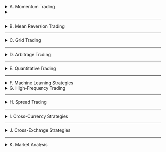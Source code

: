 <details>
<summary>A. Momentum Trading</summary>
<!--Momentum Trading-->

<details>
<summary>1. Time-Series and Cross- Sectional Momentum in the Cryptocurrency Market: A Comprehensive Analysis under Realistic Assumptions</summary>

本研究針對加密貨幣市場的 **時間序列動能（Time-Series Momentum）** 和 **橫截面動能（Cross-Sectional Momentum）** 進行了全面分析，並考慮了過去研究所忽略的現實市場因素，如 **交易成本** 和 **日內價格波動**，以更準確評估動能策略的有效性。

主要發現包括：

1. **時間序列動能效應顯著**：市場回報的時間序列動能效果較強，並在上升市場表現最佳。然而，空頭部位的表現不佳，意味著該效應主要來自多頭市場。
2. **橫截面動能證據較弱**：不同加密貨幣之間的橫截面動能效果不明顯，且部分策略因高跳動風險（Jump Risk）導致重大損失或清算。
3. **傳統統計方法可能誤導結論**：在高波動市場，如加密貨幣市場，僅透過 t 檢定檢視平均報酬無法準確衡量長期獲利能力，應使用 **對數回報（Log Return）** 進行檢測。
4. **贏家效應明顯，輸家常出現反轉**：動能效應主要集中在「贏家」資產上，而「輸家」資產往往會出現反彈，導致空頭策略承受高額風險。
5. **過度反應（Overreaction）可能是主要動力**：市場中的投資者對於新聞或社交媒體訊息的過度反應，可能是驅動動能效應的主要原因，但具體影響因素尚不清楚。

整體而言，本研究指出，時間序列動能策略在加密貨幣市場具備一定的可行性，但 **高風險與市場條件變化使得動能策略的長期穩健性存疑**。此外，由於市場仍處於發展階段，這些結論可能在未來市場成熟時有所改變。

[中文](chn/Time-Series_and_Cross-Sectional_Momentum.md) [英文](eng/[01]ssrn-4675565.pdf)
</details>

<details>
<summary>2. Trading with the Momentum Transformer: An Intelligent and Interpretable Architecture</summary>

本研究提出了一種基於注意力機制的深度學習架構——**Momentum Transformer**，用於時間序列動量交易策略。我們的方法結合了 Transformer 的全局時間依賴性學習能力與 LSTM（Long Short-Term Memory）的局部模式識別能力，以提升交易決策的準確性和穩健性。 

相較於傳統的 LSTM 架構與基準動量策略，Momentum Transformer 顯示出顯著的性能提升，尤其在市場環境變化（regime change）期間仍能保持卓越表現。該模型透過多頭注意力機制（Multi-Head Attention）學習市場在不同時間尺度上的模式變化，並利用可解釋性網絡（Variable Selection Network, VSN）識別最重要的市場特徵。回測結果表明，Momentum Transformer 在 1995–2020 年期間的風險調整後收益（夏普比率）相較於 LSTM 提升 50%，而在 2015–2020 年市場非平穩時期的提升幅度更達 109%。此外，在 SARS-CoV-2（COVID-19）市場崩盤期間，Momentum Transformer 能夠迅速適應市場轉折，捕捉新趨勢，展現出優異的市場適應能力。

透過引入變化點檢測（Change Point Detection, CPD）模組，我們進一步提升了 Momentum Transformer 的表現，使其在市場 regime 轉變時更加靈活。同時，我們發現 Momentum Transformer 對交易成本較不敏感，即便在較高的交易成本環境下仍能保持穩定的回報表現。

總結而言，Momentum Transformer 透過結合深度學習技術與可解釋性機制，提供了一種更智能、更穩健的動量交易策略，並在市場極端環境下保持競爭力。我們的研究為量化金融中的深度學習應用提供了新的視角，未來可進一步擴展至股票市場、跨資產交易及其他因子驅動的投資策略。

[中文](chn/Momentum_Transformer.md) [英文](eng/[02]2112.08534v3.pdf)
</details>


<!--Momentum Trading-->
</details>

<details>
<summary></summary>

[中文](chn) [英文](eng)
</details>

---

<details>
<summary>B. Mean Reversion Trading</summary>
<!--Mean Reversion Trading-->

<!--Mean Reversion Trading-->
</details>

---

<details>
<summary>C. Grid Trading</summary>
<!--Grid Trading-->

<!--Grid Trading-->
</details>

---

<details>
<summary>D. Arbitrage Trading</summary>
<!--Arbitrage Trading-->

<!--Arbitrage Trading-->
</details>

---

<details>
<summary>E. Quantitative Trading</summary>
<!--Quantitative Trading-->

<!--Quantitative Trading-->
</details>

---

<details>
<summary>F. Machine Learning Strategies</summary>
<!--Machine Learning Strategies-->

<!--Machine Learning Strategies-->
</details>

<details>
<summary>G. High-Frequency Trading</summary>
<!--High-Frequency Trading-->

<!--High-Frequency Trading-->
</details>

---

<details>
<summary>H. Spread Trading</summary>
<!--Spread Trading-->

<!--Spread Trading-->
</details>

---

<details>
<summary>I. Cross-Currency Strategies</summary>
<!--Cross-Currency Strategies-->

<!--Cross-Currency Strategies-->
</details>

---

<details>
<summary>J. Cross-Exchange Strategies</summary>
<!--Cross-Exchange Strategies-->

<!--Cross-Exchange Strategies-->
</details>

---

<details>
<summary>K. Market Analysis</summary>

<details>
<summary>1. Factors Influencing Cryptocurrency Prices: Evidence from Bitcoin, Ethereum, Dash, Litcoin, and Monero</summary>

本研究探討影響加密貨幣價格的因素，涵蓋比特幣（Bitcoin）、以太坊（Ethereum）、達世幣（Dash）、萊特幣（Litecoin）和門羅幣（Monero），使用 2010-2018 年的每週數據，並透過 **自回歸分佈式滯後模型（ARDL）** 分析短期與長期影響因素。研究結果顯示，加密貨幣價格主要受到 **市場回報率（Market Beta）、交易量（Trading Volume）、市場波動性（Volatility）與吸引力（Attractiveness，如 Google 搜尋趨勢）** 影響。此外，標準普爾 500 指數（S&P 500）對比特幣和以太坊價格在長期內具有微弱影響。短期內市場波動性對價格影響更大，而長期內吸引力成為主要決定因素。本研究為投資者與政策制定者提供了對加密貨幣市場價格決定因素的新見解。

[中文](chn/Factors_Influencing_Cryptocurrency_Prices.md) [英文](eng/[12a]vol2-no2-1.pdf)
</details>

<!--Market Analysis-->
</details>